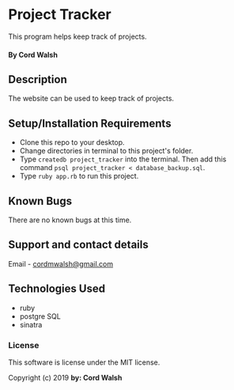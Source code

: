 # Project Tracker

This program helps keep track of projects.

#### By Cord Walsh

## Description

The website can be used to keep track of projects.

## Setup/Installation Requirements

* Clone this repo to your desktop.
* Change directories in terminal to this project's folder.
* Type `createdb project_tracker` into the terminal. Then add this command `psql project_tracker < database_backup.sql`.
* Type `ruby app.rb` to run this project.


## Known Bugs

There are no known bugs at this time.

## Support and contact details

Email - cordmwalsh@gmail.com


## Technologies Used

* ruby
* postgre SQL
* sinatra

### License

This software is license under the MIT license.

Copyright (c) 2019 **by: Cord Walsh**
